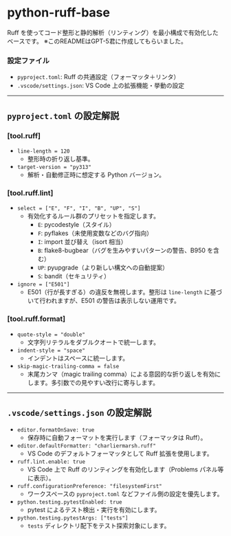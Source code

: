 # python-ruff-base
Ruff を使ってコード整形と静的解析（リンティング）を最小構成で有効化したベースです。
※このREADMEはGPT-5君に作成してもらいました。

### 設定ファイル
- `pyproject.toml`: Ruff の共通設定（フォーマッタ＋リンタ）
- `.vscode/settings.json`: VS Code 上の拡張機能・挙動の設定

---

## `pyproject.toml` の設定解説

### [tool.ruff]
- `line-length = 120`
	- 整形時の折り返し基準。
- `target-version = "py313"`
	- 解析・自動修正時に想定する Python バージョン。

### [tool.ruff.lint]
- `select = ["E", "F", "I", "B", "UP", "S"]`
	- 有効化するルール群のプリセットを指定します。
		- `E`: pycodestyle（スタイル）
		- `F`: pyflakes（未使用変数などのバグ指向）
		- `I`: import 並び替え（isort 相当）
		- `B`: flake8-bugbear（バグを生みやすいパターンの警告、B950 を含む）
		- `UP`: pyupgrade（より新しい構文への自動提案）
		- `S`: bandit（セキュリティ）
- `ignore = ["E501"]`
	- E501（行が長すぎる）の違反を無視します。整形は `line-length` に基づいて行われますが、E501 の警告は表示しない運用です。

### [tool.ruff.format]
- `quote-style = "double"`
	- 文字列リテラルをダブルクオートで統一します。
- `indent-style = "space"`
	- インデントはスペースに統一します。
- `skip-magic-trailing-comma = false`
	- 末尾カンマ（magic trailing comma）による意図的な折り返しを有効にします。多引数での見やすい改行に寄与します。

---

## `.vscode/settings.json` の設定解説

- `editor.formatOnSave: true`
	- 保存時に自動フォーマットを実行します（フォーマッタは Ruff）。
- `editor.defaultFormatter: "charliermarsh.ruff"`
	- VS Code のデフォルトフォーマッタとして Ruff 拡張を使用します。
- `ruff.lint.enable: true`
	- VS Code 上で Ruff のリンティングを有効化します（Problems パネル等に表示）。
- `ruff.configurationPreference: "filesystemFirst"`
	- ワークスペースの `pyproject.toml` などファイル側の設定を優先します。
- `python.testing.pytestEnabled: true`
	- pytest によるテスト検出・実行を有効にします。
- `python.testing.pytestArgs: ["tests"]`
	- `tests` ディレクトリ配下をテスト探索対象にします。
